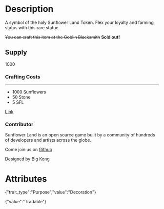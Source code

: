 # Description

A symbol of the holy Sunflower Land Token. Flex your loyalty and farming status with this rare statue.

~~You can craft this item at the Goblin Blacksmith~~ **Sold out!**

## Supply

1000

### Crafting Costs

---

- 1000 Sunflowers
- 50 Stone
- 5 SFL

[Link](https://docs.sunflower-land.com/player-guides/rare-and-limited-items#decorations)

### Contributor

Sunflower Land is an open source game built by a community of hundreds of developers and artists across the globe.

Come join us on [Github](https://github.com/sunflower-land/sunflower-land)

Designed by [Big Kong](https://twitter.com/BigKong94)

# Attributes

{"trait_type":"Purpose","value":"Decoration"}

{"value":"Tradable"}
